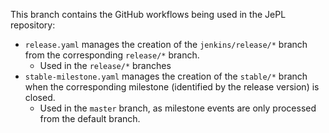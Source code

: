This branch contains the GitHub workflows being used in the JePL repository:

- `release.yaml` manages the creation of the `jenkins/release/*` branch from
the corresponding `release/*` branch.
  - Used in the `release/*` branches
- `stable-milestone.yaml` manages the creation of the `stable/*` branch when
the corresponding milestone (identified by the release version) is closed.
  - Used in the `master` branch, as milestone events are only processed from
  the default branch.
